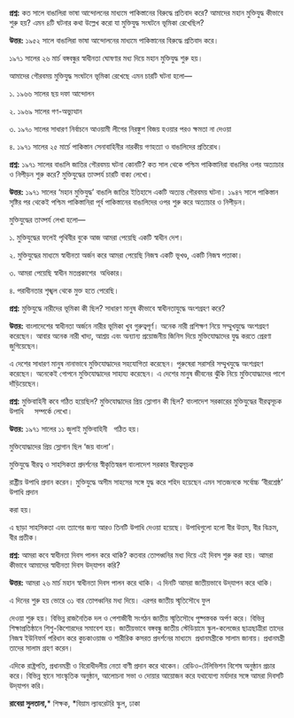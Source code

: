 **প্রশ্ন:** কত সালে বাঙালিরা ভাষা আন্দোলনের মাধ্যমে পাকিস্তানের বিরুদ্ধে প্রতিবাদ করে? আমাদের মহান মুক্তিযুদ্ধ কীভাবে শুরু হয়? এমন ৪টি ঘটনার কথা উল্লেখ করো যা মুক্তিযুদ্ধ সংঘটনে ভূমিকা রেখেছিল? 

**উত্তর:** ১৯৫২ সালে বাঙালিরা ভাষা আন্দোলনের মাধ্যমে পাকিস্তানের বিরুদ্ধে প্রতিবাদ করে।

১৯৭১ সালের ২৬ মার্চ বঙ্গবন্ধুর স্বাধীনতা ঘোষণার মধ্য দিয়ে মহান মুক্তিযুদ্ধ শুরু হয়।

আমাদের গৌরবময় মুক্তিযুদ্ধ সংঘটনে ভূমিকা রেখেছে এমন চারটি ঘটনা হলো—

১. ১৯৬৬ সালের ছয় দফা আন্দোলন

২. ১৯৬৯ সালের গণ-অভ্যুত্থান

৩. ১৯৭০ সালের সাধারণ নির্বাচনে আওয়ামী লীগের নিরঙ্কুশ বিজয় হওয়ার পরও ক্ষমতা না দেওয়া

৪. ১৯৭১ সালের ২৫ মার্চে পাকিস্তান সেনাবাহিনীর নারকীয় গণহত্যা ও বাঙালিদের প্রতিরোধ।

**প্রশ্ন:** ১৯৭১ সালের বাঙালি জাতির গৌরবময় ঘটনা কোনটি? কত সাল থেকে পশ্চিম পাকিস্তানিরা বাঙালির ওপর অত্যাচার ও নিপীড়ন শুরু করে? মুক্তিযুদ্ধের তাত্পর্য চারটি বাক্য লেখো। 

**উত্তর:** ১৯৭১ সালের ‘মহান মুক্তিযুদ্ধ’ বাঙালি জাতির ইতিহাসে একটি অত্যন্ত গৌরবময় ঘটনা। ১৯৪৭ সালে পাকিস্তান সৃষ্টির পর থেকেই পশ্চিম পাকিস্তানিরা পূর্ব পাকিস্তানের বাঙালিদের ওপর শুরু করে অত্যাচার ও নিপীড়ন।

মুক্তিযুদ্ধের তাত্পর্য লেখা হলো—

১. মুক্তিযুদ্ধের ফলেই পৃথিবীর বুকে আজ আমরা পেয়েছি একটি স্বাধীন দেশ। 

২. মুক্তিযুদ্ধের মাধ্যমে স্বাধীনতা অর্জন করে আমরা পেয়েছি নিজস্ব একটি ভূখণ্ড, একটি নিজস্ব পতাকা।

৩. আমরা পেয়েছি স্বাধীন মতপ্রকাশের  অধিকার।

৪. পরাধীনতার শৃঙ্খল থেকে মুক্ত হতে পেরেছি।

**প্রশ্ন:** মুক্তিযুদ্ধে নারীদের ভূমিকা কী ছিল? সাধারণ মানুষ কীভাবে স্বাধীনতাযুদ্ধে অংশগ্রহণ করে? 

**উত্তর:** বাংলাদেশের স্বাধীনতা অর্জনে নারীর ভূমিকা খুব গুরুত্বপূর্ণ। অনেক নারী প্রশিক্ষণ নিয়ে সম্মুখযুদ্ধে অংশগ্রহণ করেছেন। আবার অনেক নারী খাদ্য, আশ্রয় এবং অন্যান্য প্রয়োজনীয় জিনিস দিয়ে মুক্তিযোদ্ধাদের যুদ্ধ করতে প্রেরণা জুগিয়েছেন।

এ দেশের সাধারণ মানুষ নানাভাবে মুক্তিযোদ্ধাদের সহযোগিতা করেছেন। পুরুষেরা সরাসরি সম্মুখযুদ্ধে অংশগ্রহণ করেছেন। অনেকেই গোপনে মুক্তিযোদ্ধাদের সাহায্য করেছেন। এ দেশের মানুষ জীবনের ঝুঁকি নিয়ে মুক্তিযোদ্ধাদের পাশে দাঁড়িয়েছেন।

**প্রশ্ন:** মুক্তিবাহিনী কবে গঠিত হয়েছিল? মুক্তিযোদ্ধাদের প্রিয় স্লোগান কী ছিল? বাংলাদেশ সরকারের মুক্তিযুদ্ধের বীরত্বসূচক উপাধি     সম্পর্কে লেখো। 

**উত্তর:** ১৯৭১ সালের ১১ জুলাই মুক্তিবাহিনী   গঠিত হয়। 

মুক্তিযোদ্ধাদের প্রিয় স্লোগান ছিল ‘জয় বাংলা’। 

মুক্তিযুদ্ধে বীরত্ব ও সাহসিকতা প্রদর্শনের স্বীকৃতিস্বরূপ বাংলাদেশ সরকার বীরত্বসূচক 

রাষ্ট্রীয় উপাধি প্রদান করেন। মুক্তিযুদ্ধে অসীম সাহসের সঙ্গে যুদ্ধ করে শহিদ হয়েছেন এমন সাতজনকে সর্বোচ্চ ‘বীরশ্রেষ্ঠ’ উপাধি প্রদান 

করা হয়।

এ ছাড়া সাহসিকতা এবং ত্যাগের জন্য আরও তিনটি উপাধি দেওয়া হয়েছে। উপাধিগুলো হলো বীর উত্তম, বীর বিক্রম, বীর প্রতীক।

**প্রশ্ন:** আমরা কবে স্বাধীনতা দিবস পালন করে থাকি? কতবার তোপধ্বনির মধ্য দিয়ে এই দিবস শুরু করা হয়। আমরা কীভাবে আমাদের স্বাধীনতা দিবস উদ্​যাপন করি? 

**উত্তর:** আমরা ২৬ মার্চ মহান স্বাধীনতা দিবস পালন করে থাকি। এ দিনটি আমরা জাতীয়ভাবে উদ্​যাপন করে থাকি। 

এ দিনের শুরু হয় ভোরে ৩১ বার তোপধ্বনির মধ্য দিয়ে। এরপর জাতীয় স্মৃতিসৌধে ফুল 

দেওয়া শুরু হয়। বিভিন্ন রাজনৈতিক দল ও পেশাজীবী সংগঠন জাতীয় স্মৃতিসৌধে পুষ্পস্তবক অর্পণ করে। বিভিন্ন শিক্ষাপ্রতিষ্ঠানে শিশু-কিশোরদের সমাবেশ হয়। জাতীয়ভাবে বঙ্গবন্ধু জাতীয় স্টেডিয়ামে স্কুল-কলেজের ছাত্রছাত্রীরা তাদের নিজস্ব ইউনিফর্ম পরিধান করে কুচকাওয়াজ ও শারীরিক কসরত প্রদর্শনের মাধ্যমে  প্রধানমন্ত্রীকে সালাম জানায়। প্রধানমন্ত্রী তাদের সালাম গ্রহণ করেন। 

এদিকে রাষ্ট্রপতি, প্রধানমন্ত্রী ও বিরোধীদলীয় নেতা বাণী প্রদান করে থাকেন। রেডিও-টেলিভিশন বিশেষ অনুষ্ঠান প্রচার করে। বিভিন্ন স্থানে সাংস্কৃতিক অনুষ্ঠান, আলোচনা সভা ও দোয়ার আয়োজন করে যথাযোগ্য মর্যাদার সঙ্গে আমরা দিবসটি উদ্​যাপন করি।

**রাবেয়া সুলতানা,*** শিক্ষক, *বিয়াম ল্যাবরেটরি স্কুল, ঢাকা
